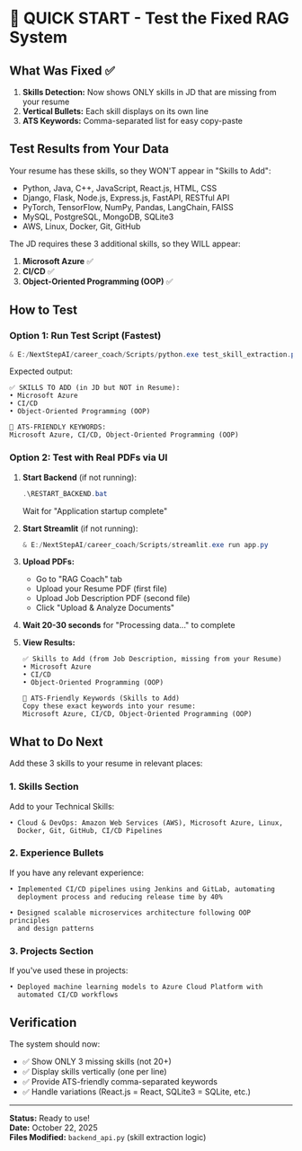 # 🚀 QUICK START - Test the Fixed RAG System

## What Was Fixed ✅

1. **Skills Detection:** Now shows ONLY skills in JD that are missing from your resume
2. **Vertical Bullets:** Each skill displays on its own line
3. **ATS Keywords:** Comma-separated list for easy copy-paste

## Test Results from Your Data

Your resume has these skills, so they WON'T appear in "Skills to Add":
- Python, Java, C++, JavaScript, React.js, HTML, CSS
- Django, Flask, Node.js, Express.js, FastAPI, RESTful API  
- PyTorch, TensorFlow, NumPy, Pandas, LangChain, FAISS
- MySQL, PostgreSQL, MongoDB, SQLite3
- AWS, Linux, Docker, Git, GitHub

The JD requires these 3 additional skills, so they WILL appear:
1. **Microsoft Azure** ✅
2. **CI/CD** ✅  
3. **Object-Oriented Programming (OOP)** ✅

## How to Test

### Option 1: Run Test Script (Fastest)
```powershell
& E:/NextStepAI/career_coach/Scripts/python.exe test_skill_extraction.py
```

Expected output:
```
✅ SKILLS TO ADD (in JD but NOT in Resume):
• Microsoft Azure
• CI/CD
• Object-Oriented Programming (OOP)

🔑 ATS-FRIENDLY KEYWORDS:
Microsoft Azure, CI/CD, Object-Oriented Programming (OOP)
```

### Option 2: Test with Real PDFs via UI

1. **Start Backend** (if not running):
   ```powershell
   .\RESTART_BACKEND.bat
   ```
   Wait for "Application startup complete"

2. **Start Streamlit** (if not running):
   ```powershell
   & E:/NextStepAI/career_coach/Scripts/streamlit.exe run app.py
   ```

3. **Upload PDFs:**
   - Go to "RAG Coach" tab
   - Upload your Resume PDF (first file)
   - Upload Job Description PDF (second file)
   - Click "Upload & Analyze Documents"

4. **Wait 20-30 seconds** for "Processing data..." to complete

5. **View Results:**
   ```
   ✅ Skills to Add (from Job Description, missing from your Resume)
   • Microsoft Azure
   • CI/CD
   • Object-Oriented Programming (OOP)
   
   🔑 ATS-Friendly Keywords (Skills to Add)
   Copy these exact keywords into your resume:
   Microsoft Azure, CI/CD, Object-Oriented Programming (OOP)
   ```

## What to Do Next

Add these 3 skills to your resume in relevant places:

### 1. Skills Section
Add to your Technical Skills:
```
• Cloud & DevOps: Amazon Web Services (AWS), Microsoft Azure, Linux, 
  Docker, Git, GitHub, CI/CD Pipelines
```

### 2. Experience Bullets
If you have any relevant experience:
```
• Implemented CI/CD pipelines using Jenkins and GitLab, automating 
  deployment process and reducing release time by 40%
  
• Designed scalable microservices architecture following OOP principles 
  and design patterns
```

### 3. Projects Section
If you've used these in projects:
```
• Deployed machine learning models to Azure Cloud Platform with 
  automated CI/CD workflows
```

## Verification

The system should now:
- ✅ Show ONLY 3 missing skills (not 20+)
- ✅ Display skills vertically (one per line)
- ✅ Provide ATS-friendly comma-separated keywords
- ✅ Handle variations (React.js = React, SQLite3 = SQLite, etc.)

---

**Status:** Ready to use!  
**Date:** October 22, 2025  
**Files Modified:** `backend_api.py` (skill extraction logic)
